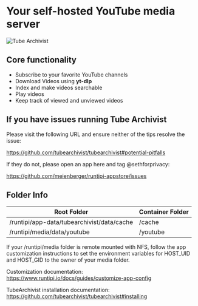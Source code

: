 # Your self-hosted YouTube media server

![Tube Archivist](https://github.com/tubearchivist/tubearchivist/blob/master/assets/tube-archivist-banner.jpg?raw=true "Tube Archivist Banner")

## Core functionality

* Subscribe to your favorite YouTube channels
* Download Videos using **yt-dlp**
* Index and make videos searchable
* Play videos
* Keep track of viewed and unviewed videos

## If you have issues running Tube Archivist

Please visit the following URL and ensure neither of the tips resolve the issue:

https://github.com/tubearchivist/tubearchivist#potential-pitfalls

If they do not, please open an app here and tag @sethforprivacy:

https://github.com/meienberger/runtipi-appstore/issues

## Folder Info 

| Root Folder                                | Container Folder |
|--------------------------------------------|------------------|
| /runtipi/app-data/tubearchivist/data/cache | /cache           |
| /runtipi/media/data/youtube                | /youtube         |

If your /runtipi/media folder is remote mounted with NFS, follow the app
customization instructions to set the environment variables for HOST_UID and
HOST_GID to the owner of your media folder.

Customization documentation:
https://www.runtipi.io/docs/guides/customize-app-config

TubeArchivist installation documentation:
https://github.com/tubearchivist/tubearchivist#installing